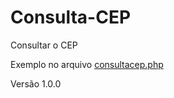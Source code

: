 # Consulta-CEP

Consultar o CEP

Exemplo no arquivo [consultacep.php](consultacep.php)

Versão 1.0.0